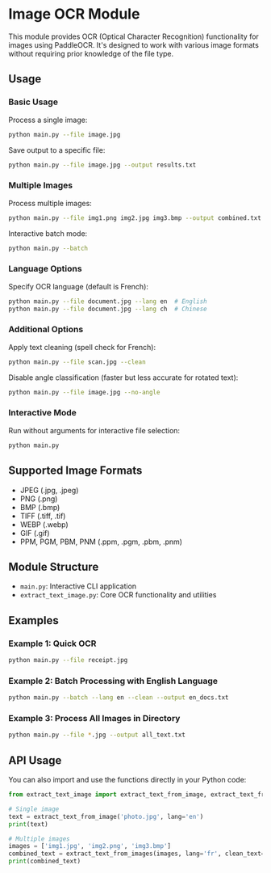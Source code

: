 # Image OCR Module

This module provides OCR (Optical Character Recognition) functionality for images using PaddleOCR. It's designed to work with various image formats without requiring prior knowledge of the file type.

## Usage

### Basic Usage

Process a single image:

```bash
python main.py --file image.jpg
```

Save output to a specific file:

```bash
python main.py --file image.jpg --output results.txt
```

### Multiple Images

Process multiple images:

```bash
python main.py --file img1.png img2.jpg img3.bmp --output combined.txt
```

Interactive batch mode:

```bash
python main.py --batch
```

### Language Options

Specify OCR language (default is French):

```bash
python main.py --file document.jpg --lang en  # English
python main.py --file document.jpg --lang ch  # Chinese
```

### Additional Options

Apply text cleaning (spell check for French):

```bash
python main.py --file scan.jpg --clean
```

Disable angle classification (faster but less accurate for rotated text):

```bash
python main.py --file image.jpg --no-angle
```

### Interactive Mode

Run without arguments for interactive file selection:

```bash
python main.py
```

## Supported Image Formats

- JPEG (.jpg, .jpeg)
- PNG (.png)
- BMP (.bmp)
- TIFF (.tiff, .tif)
- WEBP (.webp)
- GIF (.gif)
- PPM, PGM, PBM, PNM (.ppm, .pgm, .pbm, .pnm)

## Module Structure

- `main.py`: Interactive CLI application
- `extract_text_image.py`: Core OCR functionality and utilities

## Examples

### Example 1: Quick OCR

```bash
python main.py --file receipt.jpg
```

### Example 2: Batch Processing with English Language

```bash
python main.py --batch --lang en --clean --output en_docs.txt
```

### Example 3: Process All Images in Directory

```bash
python main.py --file *.jpg --output all_text.txt
```

## API Usage

You can also import and use the functions directly in your Python code:

```python
from extract_text_image import extract_text_from_image, extract_text_from_images

# Single image
text = extract_text_from_image('photo.jpg', lang='en')
print(text)

# Multiple images
images = ['img1.jpg', 'img2.png', 'img3.bmp']
combined_text = extract_text_from_images(images, lang='fr', clean_text=True)
print(combined_text)
```
